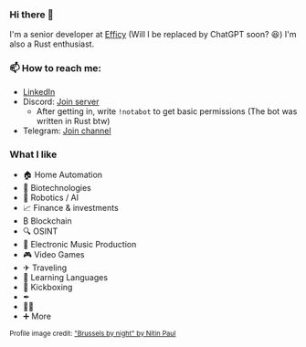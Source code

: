 ### Hi there 👋
I'm a senior developer at [Efficy](https://www.efficy.com/) (Will I be replaced by ChatGPT soon? 😆)
I'm also a Rust enthusiast.

### 📫 How to reach me:
* [LinkedIn](https://www.linkedin.com/in/emmanuelcapelle1)
* Discord: [Join server](https://discord.gg/jchFsrzxtE)
  * After getting in, write `!notabot` to get basic permissions (The bot was written in Rust btw)
* Telegram: [Join channel](https://t.me/+ekR3vDtRhYhkZDNk)

### What I like
* 🏠 Home Automation
* 🧬 Biotechnologies
* 🤖 Robotics / AI
* 📈 Finance & investments
* ₿ Blockchain
* 🔍 OSINT
* 🎵 Electronic Music Production
* 🎮 Video Games
* ✈ Traveling
* 👅 Learning Languages
* 🥊 Kickboxing
* ✒
* 🧘‍♂️
* ➕ More

<small>Profile image credit: ["Brussels by night" by Nitin Paul](https://www.flickr.com/photos/nitin_paul/31568673675)</small>

<!-- I 👀 U -->
